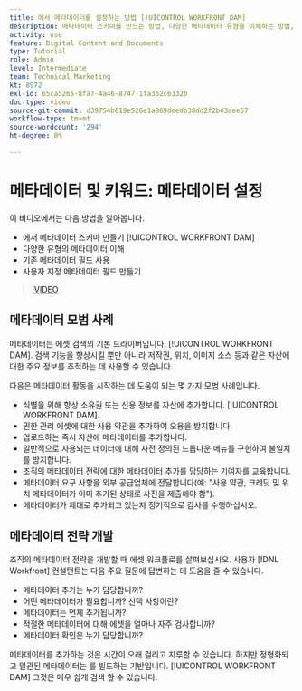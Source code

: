 ```yaml
---
title: 에서 메타데이터를 설정하는 방법 [!UICONTROL WORKFRONT DAM]
description: 메타데이터 스키마를 만드는 방법, 다양한 메타데이터 유형을 이해하는 방법, 기존 메타데이터 필드를 사용하는 방법 등에 대해 알아봅니다. [!UICONTROL WORKFRONT DAM].
activity: use
feature: Digital Content and Documents
type: Tutorial
role: Admin
level: Intermediate
team: Technical Marketing
kt: 8972
exl-id: 65ca5265-8fa7-4a46-8747-1fa362c6332b
doc-type: video
source-git-commit: d39754b619e526e1a869deedb38dd2f2b43aee57
workflow-type: tm+mt
source-wordcount: '294'
ht-degree: 0%

---
```


# 메타데이터 및 키워드: 메타데이터 설정

이 비디오에서는 다음 방법을 알아봅니다.

* 에서 메타데이터 스키마 만들기 [!UICONTROL WORKFRONT DAM]
* 다양한 유형의 메타데이터 이해
* 기존 메타데이터 필드 사용
* 사용자 지정 메타데이터 필드 만들기

>[!VIDEO](https://video.tv.adobe.com/v/335235/?quality=12)

## 메타데이터 모범 사례

메타데이터는 에셋 검색의 기본 드라이버입니다. [!UICONTROL WORKFRONT DAM]. 검색 기능을 향상시킬 뿐만 아니라 저작권, 위치, 이미지 소스 등과 같은 자산에 대한 주요 정보를 추적하는 데 사용할 수 있습니다.

다음은 메타데이터 활동을 시작하는 데 도움이 되는 몇 가지 모범 사례입니다.

* 식별을 위해 항상 소유권 또는 신용 정보를 자산에 추가합니다. [!UICONTROL WORKFRONT DAM].
* 권한 관리 에셋에 대한 사용 약관을 추가하여 오용을 방지합니다.
* 업로드하는 즉시 자산에 메타데이터를 추가합니다.
* 일반적으로 사용되는 데이터에 대해 사전 정의된 드롭다운 메뉴를 구현하여 불일치를 방지합니다.
* 조직의 메타데이터 전략에 대한 메타데이터 추가를 담당하는 기여자를 교육합니다.
* 메타데이터 요구 사항을 외부 공급업체에 전달합니다(예: &quot;사용 약관, 크레딧 및 위치 메타데이터가 이미 추가된 상태로 사진을 제출해야 함&quot;).
* 메타데이터가 제대로 추가되고 있는지 정기적으로 감사를 수행하십시오.

## 메타데이터 전략 개발

조직의 메타데이터 전략을 개발할 때 에셋 워크플로를 살펴보십시오. 사용자 [!DNL Workfront] 컨설턴트는 다음 주요 질문에 답변하는 데 도움을 줄 수 있습니다.

* 메타데이터 추가는 누가 담당합니까?
* 어떤 메타데이터가 필요합니까? 선택 사항이란?
* 메타데이터는 언제 추가됩니까?
* 적절한 메타데이터에 대해 에셋을 얼마나 자주 검사합니까?
* 메타데이터 확인은 누가 담당합니까?

메타데이터를 추가하는 것은 시간이 오래 걸리고 지루할 수 있습니다. 하지만 정형화되고 일관된 메타데이터는 를 빌드하는 기반입니다. [!UICONTROL WORKFRONT DAM] 그것은 매우 쉽게 검색 할 수 있습니다.
